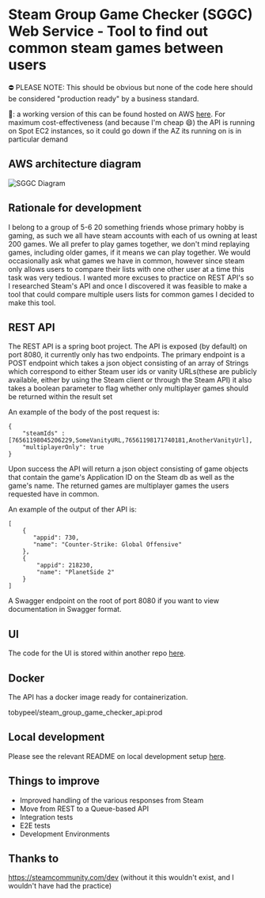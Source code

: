 # Steam Group Game Checker (SGGC) Web Service - Tool to find out common steam games between users

⛔ PLEASE NOTE: This should be obvious but none of the code here should be considered "production ready" by a business standard.

:wave:: a working version of this can be found hosted on AWS [here](https://www.steamgroupgamechecker.co.uk/). 
For maximum cost-effectiveness (and because I'm cheap :smile:) the API is running on Spot EC2 instances, so it could 
go down if the AZ its running on is in particular demand

## AWS architecture diagram

![SGGC Diagram](https://user-images.githubusercontent.com/35812795/160235199-29a246e0-6da8-4371-b02b-027195adb380.png)

## Rationale for development

I belong to a group of 5-6 20 something friends whose primary hobby is gaming, as such we all have steam accounts with 
each of us owning at least 200 games. We all prefer to play games together, we don't mind replaying games, including 
older games, if it means we can play together. We would occasionally ask what games we have in common, however since 
steam only allows users to compare their lists with one other user at a time this task was very tedious. I wanted more 
excuses to practice on REST API's so I researched Steam's API and once I discovered it was feasible to make a tool 
that could compare multiple users lists for common games I decided to make this tool.

## REST API

The REST API is a spring boot project. The API is exposed (by default) on port 8080, it currently only has two endpoints.
The primary endpoint is a POST endpoint which takes a json object consisting of an array of Strings which correspond to 
either Steam user ids or vanity URLs(these are publicly available, either by using the Steam client or through the Steam API) 
it also takes a boolean parameter to flag whether only multiplayer games should be returned within the result set

An example of the body of the post request is:
```
{
	"steamIds" : [76561198045206229,SomeVanityURL,76561198171740181,AnotherVanityUrl],
	"multiplayerOnly": true
}
```

Upon success the API will return a json object consisting of game objects that contain the game's Application ID on 
the Steam db as well as the game's name. The returned games are multiplayer games the users requested
have in common.

An example of the output of ther API is:
```
[
    {
       "appid": 730,
       "name": "Counter-Strike: Global Offensive"
    },
    {
        "appid": 218230,
        "name": "PlanetSide 2"
    }
]
```

A Swagger endpoint on the root of port 8080 if you want to view documentation in Swagger format.

## UI

The code for the UI is stored within another repo [here](https://github.com/Toby70b/SGGC_UI).

## Docker

The API has a docker image ready for containerization.

tobypeel/steam_group_game_checker_api:prod

## Local development
Please see the relevant README on local development setup [here](LocalDeveloperSetup/README.md).

## Things to improve
* Improved handling of the various responses from Steam
* Move from REST to a Queue-based API
* Integration tests
* E2E tests
* Development Environments

## Thanks to
https://steamcommunity.com/dev (without it this wouldn't exist, and I wouldn't have had the practice) 
